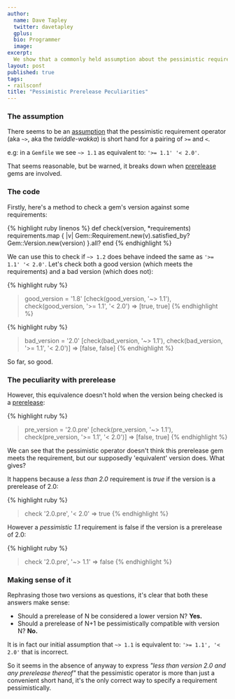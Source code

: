 ```yaml
---
author:
  name: Dave Tapley
  twitter: davetapley
  gplus:
  bio: Programmer
  image:
excerpt:
  We show that a commonly held assumption about the pessimistic requirement operator isn't necessarily always true, specifically when dealing with prerelease gem versions
layout: post
published: true
tags:
- railsconf
title: "Pessimistic Prerelease Peculiarities"
---
```



### The assumption

There seems to be an [assumption][] that the pessimistic requirement operator (aka `~>`, aka the *twiddle-wakka*) is short hand for a pairing of `>=` and `<`.

e.g: in a `Gemfile` we see `~> 1.1` as equivalent to: `'>= 1.1' '< 2.0'`.

That seems reasonable, but be warned, it breaks down when [prerelease][] gems are involved.


### The code

Firstly, here's a method to check a gem's version against some requirements:

{% highlight ruby linenos %}
def check(version, *requirements)
  requirements.map { |v| Gem::Requirement.new(v).satisfied_by? Gem::Version.new(version) }.all?
end
{% endhighlight %}

We can use this to check if `~> 1.2` does behave indeed the same as `'>= 1.1' '< 2.0'`. Let's check both a good version (which meets the requirements) and a bad version (which does not):

{% highlight ruby %}
> good_version = '1.8'
> [check(good_version, '~> 1.1'), check(good_version, '>= 1.1', '< 2.0')
 => [true, true]
{% endhighlight %}

{% highlight ruby %}
> bad_version = '2.0'
> [check(bad_version, '~> 1.1'), check(bad_version, '>= 1.1', '< 2.0')]
 => [false, false]
{% endhighlight %}

So far, so good.


### The peculiarity with prerelease

However, this equivalence doesn't hold when the version being checked is a [prerelease][]:

{% highlight ruby %}
> pre_version = '2.0.pre'
> [check(pre_version, '~> 1.1'), check(pre_version, '>= 1.1', '< 2.0')]
 => [false, true]
{% endhighlight %}

We can see that the pessimistic operator doesn't think this prerelease gem meets the requirement, but our supposedly 'equivalent' version does. What gives?


It happens because a *less than 2.0* requirement is *true* if the version is a prerelease of 2.0:

{% highlight ruby %}
> check '2.0.pre', '< 2.0'
 => true
{% endhighlight %}

However a *pessimistic 1.1* requirement is false if the version is a prerelease of 2.0:

{% highlight ruby %}
> check '2.0.pre', '~> 1.1'
 => false
{% endhighlight %}

### Making sense of it

Rephrasing those two versions as questions, it's clear that both these answers make sense:

* Should a prerelease of N be considered a lower version N? **Yes.**
* Should a prerelease of N+1 be pessimistically compatible with version N? **No.**

It is in fact our initial assumption that `~> 1.1` is equivalent to: `'>= 1.1', '< 2.0'` that is incorrect.

So it seems in the absence of anyway to express *"less than version 2.0 and any prerelease thereof"* that the pessimistic operator is more than just a convenient short hand, it's the only correct way to specify a requirement pessimistically.


[assumption]: https://robots.thoughtbot.com/rubys-pessimistic-operator
[prerelease]: http://guides.rubygems.org/patterns/#prerelease-gems
